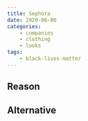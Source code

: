 ```yaml
---
title: Sephora
date: 2020-06-06
categories:
    - companies
    - clothing
    - looks
tags:
    - black-lives-matter
---
```


## Reason


## Alternative

